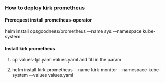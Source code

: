 ### How to deploy kirk prometheus

#### Prerequest install prometheus-operator

helm install opsgoodness/prometheus --name sys --namespace kube-system

#### Install kirk prometheus

1. cp values-tpl.yaml values.yaml and fill in the param

2. helm install kirk-prometheus --name kirk-monitor --namespace kube-system --values values.yaml